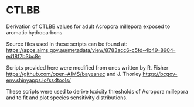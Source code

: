 # CTLBB
Derivation of CTLBB values for adult Acropora millepora exposed to aromatic hydrocarbons

Source files used in these scripts can be found at:
https://apps.aims.gov.au/metadata/view/8783acc6-c5fd-4b49-8904-ed18f7b3bc8e

Scripts provided here were modified from ones written by R. Fisher https://github.com/open-AIMS/bayesnec and J. Thorley https://bcgov-env.shinyapps.io/ssdtools/

These scripts were used to derive toxicity thresholds of Acropora millepora and to fit and plot species sensitivity distributions.
